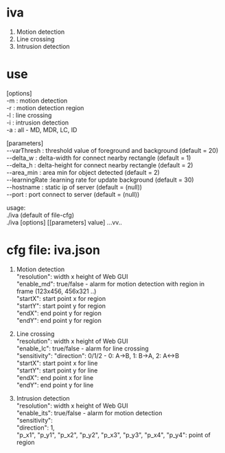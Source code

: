 # iva
1. Motion detection
2. Line crossing
3. Intrusion detection

# use

[options]  
-m : motion detection  
-r : motion detection region  
-l : line crossing  
-i : intrusion detection  
-a : all - MD, MDR, LC, ID

[parameters]  
--varThresh : 	threshold value of foreground and background (default = 20)  
--delta_w : 	delta-width for connect nearby rectangle (default = 1)  
--delta_h : 	delta-height for connect nearby rectangle (default = 2)  
--area_min : 	area min for object detected (default = 2)  
--learningRate :learning rate for update background (default = 30)  
--hostname : 	static ip of server (default = (null))  
--port : 		port connect to server (default = (null))  

usage:  
./iva (default of file-cfg)  
./iva [options] [[parameters] value] ...vv..  


# cfg file: iva.json

1. Motion detection  
"resolution": 	width x height of Web GUI  
"enable_md": 	true/false  - alarm for motion detection with region in frame (123x456, 456x321 ..)  
"startX": 		start point x for region  
"startY": 		start point y for region    
"endX": 		end point y for region  
"endY": 		end point y for region  

2. Line crossing  
"resolution": 	width x height of Web GUI  
"enable_lc": 	true/false - alarm for line crossing  
"sensitivity":
"direction": 	0/1/2 - 0: A->B, 1: B->A, 2: A<->B  
"startX": 		start point x for line  
"startY": 		start point y for line  
"endX": 		end point x for line  
"endY": 		end point y for line  

3. Intrusion detection  
"resolution": 	width x height of Web GUI  
"enable_its": 	true/false - alarm for motion detection  
"sensitivity":   
"direction": 1,  
"p_x1", "p_y1", "p_x2", "p_y2", "p_x3", "p_y3", "p_x4", "p_y4":	point of region  
